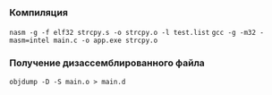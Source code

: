### Компиляция

`nasm -g -f elf32 strcpy.s -o strcpy.o -l test.list`
`gcc -g -m32 -masm=intel main.c -o app.exe strcpy.o`

### Получение дизассемблированного файла

`objdump -D -S main.o > main.d`

